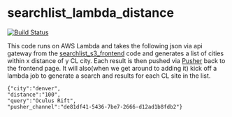 # searchlist_lambda_distance

[![Build Status](https://travis-ci.org/fort-kickass/searchlist_lambda_distance.svg?branch=master)](https://travis-ci.org/fort-kickass/searchlist_lambda_distance)


This code runs on AWS Lambda and takes the following json via api gateway from the [searchlist_s3_frontend](https://github.com/fort-kickass/searchlist_s3_frontend) code and generates a list of cities within x distance of y CL city. Each result is then pushed via [Pusher](pusher.com) back to the frontend page.  It will also(when we get around to adding it) kick off a lambda job to generate a search and results for each CL site in the list.

```
{"city":"denver",
"distance":"100",
"query":"Oculus Rift",
"pusher_channel":"de81df41-5436-7be7-2666-d12ad1b8fdb2"}
```
